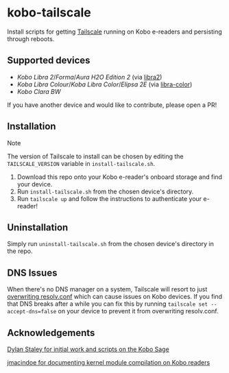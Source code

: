 # kobo-tailscale
Install scripts for getting [Tailscale](https://tailscale.com) running on Kobo e-readers and persisting through reboots.

## Supported devices
- *Kobo Libra 2*/*Forma*/*Aura H2O Edition 2* (via [libra2](libra2/README.md))
- *Koba Libra Colour*/*Koba Libra Color*/*Elipsa 2E* (via [libra-color](libra-color/README.md))
- *Kobo Clara BW*

If you have another device and would like to contribute, please open a PR!

## Installation
> [!NOTE]
> The version of Tailscale to install can be chosen by editing the `TAILSCALE_VERSION` variable in `install-tailscale.sh`.

1. Download this repo onto your Kobo e-reader's onboard storage and find your device.
2. Run `install-tailscale.sh` from the chosen device's directory.
3. Run `tailscale up` and follow the instructions to authenticate your e-reader!

## Uninstallation
Simply run `uninstall-tailscale.sh` from the chosen device's directory in the repo.

## DNS Issues
When there's no DNS manager on a system, Tailscale will resort to just [overwriting resolv.conf](https://tailscale.com/kb/1235/resolv-conf/)
which can cause issues on Kobo devices. If you find that DNS breaks after a while you can fix this by running
`tailscale set --accept-dns=false` on your device to prevent it from overwriting resolv.conf.

## Acknowledgements
[Dylan Staley for initial work and scripts on the Kobo Sage](https://dstaley.com/posts/tailscale-on-kobo-sage)

[jmacindoe for documenting kernel module compilation on Kobo readers](https://github.com/jmacindoe/kobo-kernel-modules)
